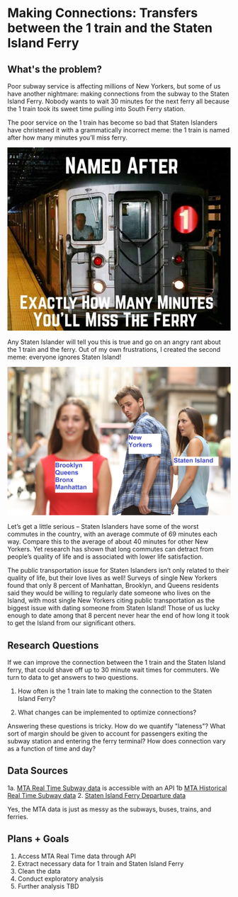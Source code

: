 # Making Connections: Transfers between the 1 train and the Staten Island Ferry

## What's the problem?

Poor subway service is affecting millions of New Yorkers, but some of us have another nightmare: making connections from the subway to the Staten Island Ferry. Nobody wants to wait 30 minutes for the next ferry all because the 1 train took its sweet time pulling into South Ferry station. 

The poor service on the 1 train has become so bad that Staten Islanders have christened it with a grammatically incorrect meme: the 1 train is named after how many minutes you’ll miss ferry. 

![](Images/1trainmeme.jpg)

Any Staten Islander will tell you this is true and go on an angry rant about the 1 train and the ferry. Out of my own frustrations, I created the second meme: everyone ignores Staten Island!

![](Images/guygirlmeme2_edit.jpg)

Let’s get a little serious – Staten Islanders have some of the worst commutes in the country, with an average commute of 69 minutes each way. Compare this to the average of about 40 minutes for other New Yorkers. Yet research has shown that long commutes can detract from people’s quality of life and is associated with lower life satisfaction. 

The public transportation issue for Staten Islanders isn’t only related to their quality of life, but their love lives as well! Surveys of single New Yorkers found that only 8 percent of Manhattan, Brooklyn, and Queens residents said they would be willing to regularly date someone who lives on the Island, with most single New Yorkers citing public transportation as the biggest issue with dating someone from Staten Island! Those of us lucky enough to date among that 8 percent never hear the end of how long it took to get the Island from our significant others.

## Research Questions

If we can improve the connection between the 1 train and the Staten Island ferry, that could shave off up to 30 minute wait times for commuters. We turn to data to get answers to two questions. 

1. How often is the 1 train late to making the connection to the Staten Island Ferry? 

2. What changes can be implemented to optimize connections?

Answering these questions is tricky. How do we quantify "lateness"? What sort of margin should be given to account for passengers exiting the subway station and entering the ferry terminal? How does connection vary as a function of time and day?

## Data Sources

1a. [MTA Real Time Subway data](http://datamine.mta.info/) is accessible with an API
1b [MTA Historical Real Time Subway data](https://datamine-history.s3.amazonaws.com/index.html)
2. [Staten Island Ferry Departure data](https://data.cityofnewyork.us/Transportation/Test-Staten-Island-Ferry-Daily-Performance-data/7gic-pibm)

Yes, the MTA data is just as messy as the subways, buses, trains, and ferries. 

## Plans + Goals

1. Access MTA Real Time data through API
2. Extract necessary data for 1 train and Staten Island Ferry
3. Clean the data
4. Conduct exploratory analysis
5. Further analysis TBD



